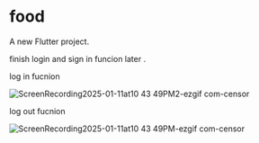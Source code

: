 # food

A new Flutter project.

finish login and sign in funcion later . 

log in fucnion


![ScreenRecording2025-01-11at10 43 49PM2-ezgif com-censor](https://github.com/user-attachments/assets/4c513700-6b8b-419a-8460-ee986b4bd470)


log out fucnion

![ScreenRecording2025-01-11at10 43 49PM-ezgif com-censor](https://github.com/user-attachments/assets/bdce552c-4b12-4398-af05-a1206af85ae4)
